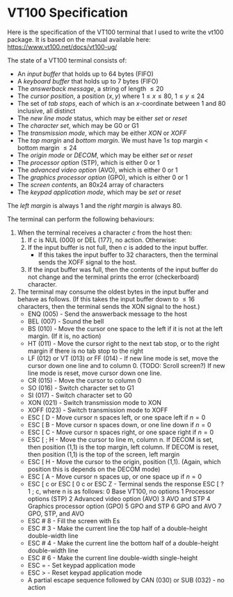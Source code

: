 # VT100 Specification

Here is the specification of the VT100 terminal that I used to write the vt100 package. It is based on the manual available here: https://www.vt100.net/docs/vt100-ug/

The state of a VT100 terminal consists of:

* An *input buffer* that holds up to 64 bytes (FIFO)
* A *keyboard buffer* that holds up to 7 bytes (FIFO)
* The *answerback message*, a string of length $\leq 20$
* The *cursor position*, a position $(x,y)$ where $1 \leq x \leq 80$, $1 \leq y \leq 24$
* The set of *tab stops*, each of which is an $x$-coordinate between $1$ and $80$ inclusive, all distinct
* The *new line mode* status, which may be either *set* or *reset*
* The *character set*, which may be G0 or G1
* The *transmission mode*, which may be either *XON* or *XOFF*
* The *top margin* and *bottom margin*. We must have $1 \leq$ top margin $<$ bottom margin $\leq 24$
* The *origin mode* or *DECOM*, which may be either *set* or *reset*
* The *processor option* (STP), which is either 0 or 1
* The *advanced video option* (AVO), which is either 0 or 1
* The *graphics processor option* (GPO), which is either 0 or 1
* The *screen contents*, an 80x24 array of characters
* The *keypad application mode*, which may be *set* or *reset*

The *left margin* is always 1 and the *right margin* is always 80.

The terminal can perform the following behaviours:

1. When the terminal receives a character $c$ from the host then:
    1. If $c$ is NUL (000) or DEL (177), no action. Otherwise:
    1. If the input buffer is not full, then $c$ is added to the input buffer.
        * If this takes the input buffer to 32 characters, then the terminal sends the XOFF signal to the host.
    1. If the input buffer was full, then the contents of the input buffer do not change and the terminal prints the error (checkerboard) character.
1. The terminal may consume the oldest bytes in the input buffer and behave as follows. (If this takes the input buffer down to $\leq 16$ characters, then the terminal sends the XON signal to the host.)
    * ENQ (005) - Send the answerback message to the host
    * BEL (007) - Sound the bell
    * BS (010) - Move the cursor one space to the left if it is not at the left margin. (If it is, no action)
    * HT (011) - Move the cursor right to the next tab stop, or to the right margin if there is no tab stop to the right
    * LF (012) or VT (013) or FF (014) - If new line mode is set, move the cursor down one line and to column 0. (TODO: Scroll screen?) If new line mode is reset, move cursor down one line.
    * CR (015) - Move the cursor to column 0
    * SO (016) - Switch character set to G1
    * SI (017) - Switch character set to G0
    * XON (021) - Switch transmission mode to XON
    * XOFF (023) - Switch transmission mode to XOFF
    * ESC [ <n> D - Move cursor n spaces left, or one space left if $n = 0$
    * ESC [ <n> B - Move cursor n spaces down, or one line down if $n = 0$
    * ESC [ <n> C - Move cursor n spaces right, or one space right if $n = 0$
    * ESC [ <m> ; <n> H - Move the cursor to line m, column n. If DECOM is set, then position (1,1) is the top margin, left column. If DECOM is reset, then position (1,1) is the top of the screen, left margin
    * ESC [ H - Move the cursor to the origin, position (1,1). (Again, which position this is depends on the DECOM mode)
    * ESC [ <n> A - Move cursor n spaces up, or one space up if $n = 0$
    * ESC [ c or ESC [ 0 c or ESC Z - Terminal sends the response ESC [ ? 1 ; <n> c, where n is as follows:
        0 	Base VT100, no options
        1 	Processor options (STP)
        2 	Advanced video option (AVO)
        3 	AVO and STP
        4 	Graphics processor option (GPO)
        5 	GPO and STP
        6 	GPO and AVO
        7 	GPO, STP, and AVO
    * ESC # 8 - Fill the screen with Es
    * ESC # 3 - Make the current line the top half of a double-height double-width line
    * ESC # 4 - Make the current line the bottom half of a double-height double-width line
    * ESC # 6 - Make the current line double-width single-height
    * ESC = - Set keypad application mode
    * ESC > - Reset keypad application mode
    * A partial escape sequence followed by CAN (030) or SUB (032) - no action